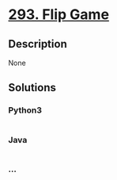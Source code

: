 # [293. Flip Game](https://leetcode.com/problems/flip-game)

## Description
None


## Solutions


### Python3

```python

```

### Java

```java

```

### ...
```

```
